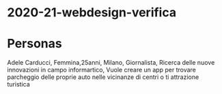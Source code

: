 # 2020-21-webdesign-verifica








# Personas
Adele Carducci, Femmina,25anni, Milano, Giornalista, Ricerca delle nuove innovazioni in campo informartico, Vuole creare un app per trovare parcheggio delle proprie auto nelle vicinanze di centri o ti attrazione turistica
